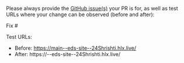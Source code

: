 Please always provide the [GitHub issue(s)](../issues) your PR is for, as well as test URLs where your change can be observed (before and after):

Fix #<gh-issue-id>

Test URLs:
- Before: https://main--eds-site--24Shrishti.hlx.live/
- After: https://<branch>--eds-site--24Shrishti.hlx.live/
